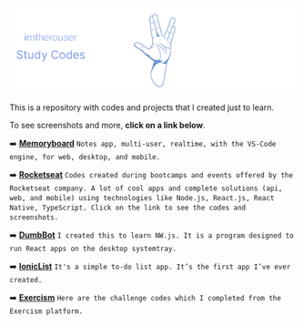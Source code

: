 <div align="center">
  <a href="https://github.com/imtherouser/Studies#🖖">
    <img alt="Banner Image" src="assets/Studies-vulcan-salute.png" />
  </a>
</div>

This is a repository with codes and projects that I created just to learn.

To see screenshots and more, **click on a link below**.

➡️ **[Memoryboard](https://github.com/imtherouser/Studies/tree/master/study-codes/Others/Memoryboard#🖖)** `Notes app, multi-user, realtime, with the VS-Code engine, for web, desktop, and mobile.`

➡️ **[Rocketseat](https://github.com/imtherouser/Studies/tree/master/study-codes/Rocketseat#🚀)** `Codes created during bootcamps and events offered by the Rocketseat company. A lot of cool apps and complete solutions (api, web, and mobile) using technologies like Node.js, React.js, React Native, TypeScript. Click on the link to see the codes and screenshots.`

➡️ **[DumbBot](https://github.com/imtherouser/Studies/tree/master/study-codes/Others/DumbBot#🤖)** `I created this to learn NW.js. It is a program designed to run React apps on the desktop systemtray.`

➡️ **[IonicList](https://github.com/imtherouser/Studies/tree/master/study-codes/Others/IonicList#🖖)** `It's a simple to-do list app. It’s the first app I’ve ever created.`

➡️ **[Exercism](https://github.com/imtherouser/Studies/tree/master/study-codes/Exercism#🖖)** `Here are the challenge codes which I completed from the Exercism platform.`
